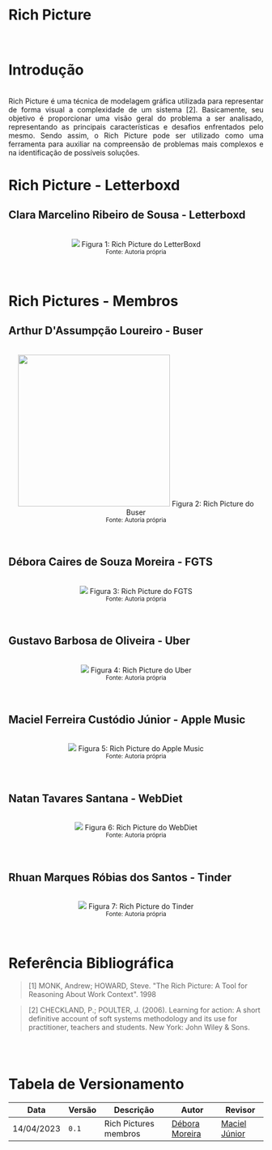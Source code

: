 # Rich Picture

</br>

# Introdução

<div style="text-align: justify; margin-bottom: 20px">
    </br> Rich Picture é uma técnica de modelagem gráfica utilizada para representar de forma visual a complexidade de um sistema [2]. Basicamente, seu objetivo é proporcionar uma visão geral do problema a ser analisado, representando as principais características e desafios enfrentados pelo mesmo. Sendo assim, o Rich Picture pode ser utilizado como uma ferramenta para auxiliar na compreensão de problemas mais complexos e na identificação de possíveis soluções.
</div>

# Rich Picture - Letterboxd

## Clara Marcelino Ribeiro de Sousa - Letterboxd

</br>
<div style="text-align: center">
    <img src='../assets/RichPicture_Clara.png' />
    Figura 1: Rich Picture do LetterBoxd
    <br><small>Fonte: Autoria própria</small>
</div>
</br>
</br>

# Rich Pictures - Membros

## Arthur D'Assumpção Loureiro - Buser

</br>
<div style="text-align: center">
    <img src='../assets/RichPicture_Arthur.png' style="height: 300px"/>
    Figura 2: Rich Picture do Buser
    <br><small>Fonte: Autoria própria</small>
</div>
</br>
</br>

## Débora Caires de Souza Moreira - FGTS

</br>
<div style="text-align: center">
    <img src='../assets/RichPicture_Debora.png'/>
    Figura 3: Rich Picture do FGTS
    <br><small>Fonte: Autoria própria</small>
</div>
</br>
</br>

## Gustavo Barbosa de Oliveira - Uber

</br>
<div style="text-align: center">
    <img src='../assets/RichPicture_Gustavo.jpg'/>
    Figura 4: Rich Picture do Uber
    <br><small>Fonte: Autoria própria</small>
</div>
</br>
</br>

## Maciel Ferreira Custódio Júnior - Apple Music

</br>
<div style="text-align: center">
    <img src='../assets/RichPicture_Maciel.png'/>
    Figura 5: Rich Picture do Apple Music
    <br><small>Fonte: Autoria própria</small>
</div>
</br>
</br>

## Natan Tavares Santana - WebDiet

</br>
<div style="text-align: center">
    <img src='../assets/RichPicture_Natan.png'/>
    Figura 6: Rich Picture do WebDiet
    <br><small>Fonte: Autoria própria</small>
</div>
</br>
</br>

## Rhuan Marques Róbias dos Santos - Tinder

</br>
<div style="text-align: center">
    <img src='../assets/RichPicture_Rhuan.png'/>
    Figura 7: Rich Picture do Tinder
    <br><small>Fonte: Autoria própria</small>
</div>
</br>
</br>

# Referência Bibliográfica

> [1] MONK, Andrew; HOWARD, Steve. "The Rich Picture: A Tool for Reasoning About Work Context". 1998

> [2] CHECKLAND, P.; POULTER, J. (2006). Learning for action: A short definitive account of soft systems methodology and its use for practitioner, teachers and students. New York: John Wiley & Sons.

</br>
</br>

# Tabela de Versionamento

| Data       | Versão | Descrição             | Autor                                             | Revisor                                             |
| ---------- | ------ | --------------------- | ------------------------------------------------- | --------------------------------------------------- |
| 14/04/2023 | `0.1`  | Rich Pictures membros | [Débora Moreira](https://github.com/deboracaires) | [Maciel Júnior](https://github.com/macieljuniormax) |
